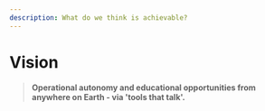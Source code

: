 ```yaml
---
description: What do we think is achievable?
---
```


# Vision

> **Operational autonomy and educational opportunities from anywhere on Earth - via 'tools that talk'.**

